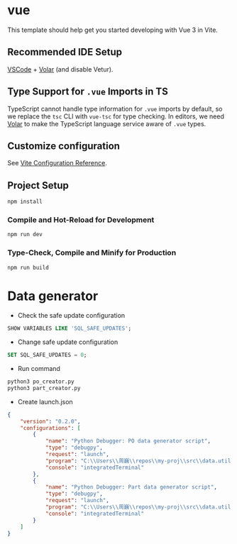 # vue

This template should help get you started developing with Vue 3 in Vite.

## Recommended IDE Setup

[VSCode](https://code.visualstudio.com/) + [Volar](https://marketplace.visualstudio.com/items?itemName=Vue.volar) (and disable Vetur).

## Type Support for `.vue` Imports in TS

TypeScript cannot handle type information for `.vue` imports by default, so we replace the `tsc` CLI with `vue-tsc` for type checking. In editors, we need [Volar](https://marketplace.visualstudio.com/items?itemName=Vue.volar) to make the TypeScript language service aware of `.vue` types.

## Customize configuration

See [Vite Configuration Reference](https://vite.dev/config/).

## Project Setup

```sh
npm install
```

### Compile and Hot-Reload for Development

```sh
npm run dev
```

### Type-Check, Compile and Minify for Production

```sh
npm run build
```

# Data generator

- Check the safe update configuration
``` sql
SHOW VARIABLES LIKE 'SQL_SAFE_UPDATES';
```
- Change safe update configuration
``` sql
SET SQL_SAFE_UPDATES = 0;
```
- Run command
``` sh
python3 po_creator.py
python3 part_creator.py
```
- Create launch.json
``` json
{
    "version": "0.2.0",
    "configurations": [
        {
            "name": "Python Debugger: PO data generator script",
            "type": "debugpy",
            "request": "launch",
            "program": "C:\\Users\\周巍\\repos\\my-proj\\src\\data.utils\\datagen\\po_creator.py",
            "console": "integratedTerminal"
        },
        {
            "name": "Python Debugger: Part data generator script",
            "type": "debugpy",
            "request": "launch",
            "program": "C:\\Users\\周巍\\repos\\my-proj\\src\\data.utils\\datagen\\part_creator.py",
            "console": "integratedTerminal"
        }
    ]
}
```
